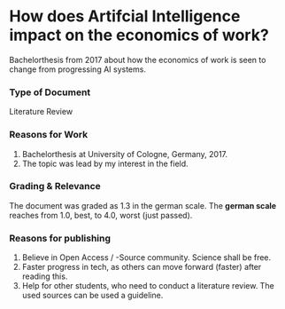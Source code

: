 # How does Artifcial Intelligence impact on the economics of work?

Bachelorthesis from 2017 about how the economics of work is seen to change from progressing AI systems.

### Type of Document
Literature Review

### Reasons for Work
1) Bachelorthesis at University of Cologne, Germany, 2017.
2) The topic was lead by my interest in the field.

### Grading & Relevance
The document was graded as 1.3 in the german scale.
The **german scale** reaches from 1.0, best, to 4.0, worst (just passed).

### Reasons for publishing
1) Believe in Open Access / -Source community. Science shall be free.
2) Faster progress in tech, as others can move forward (faster) after reading this.
3) Help for other students, who need to conduct a literature review. The used sources can be used a guideline.


